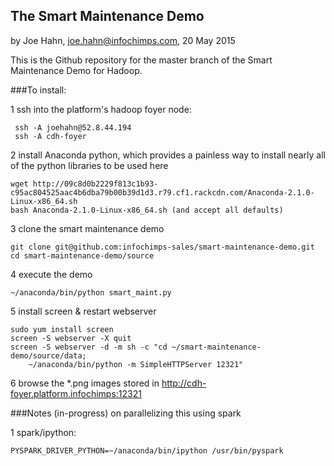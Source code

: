 ## The Smart Maintenance Demo

by Joe Hahn,
joe.hahn@infochimps.com,
20 May 2015

This is the Github repository for the master branch of the Smart Maintenance Demo for Hadoop.

###To install:

1 ssh into the platform's hadoop foyer node:

     ssh -A joehahn@52.8.44.194
     ssh -A cdh-foyer
     

2 install Anaconda python, which provides a painless way to install nearly all of the python
  libraries to be used here

    wget http://09c8d0b2229f813c1b93-c95ac804525aac4b6dba79b00b39d1d3.r79.cf1.rackcdn.com/Anaconda-2.1.0-Linux-x86_64.sh 
    bash Anaconda-2.1.0-Linux-x86_64.sh (and accept all defaults)


3 clone the smart maintenance demo

    git clone git@github.com:infochimps-sales/smart-maintenance-demo.git
    cd smart-maintenance-demo/source


4 execute the demo

    ~/anaconda/bin/python smart_maint.py


5 install screen & restart webserver

    sudo yum install screen
    screen -S webserver -X quit
    screen -S webserver -d -m sh -c "cd ~/smart-maintenance-demo/source/data;
        ~/anaconda/bin/python -m SimpleHTTPServer 12321"


6 browse the *.png images stored in http://cdh-foyer.platform.infochimps:12321
    


###Notes (in-progress) on parallelizing this using spark

1 spark/ipython:

	PYSPARK_DRIVER_PYTHON=~/anaconda/bin/ipython /usr/bin/pyspark
	


